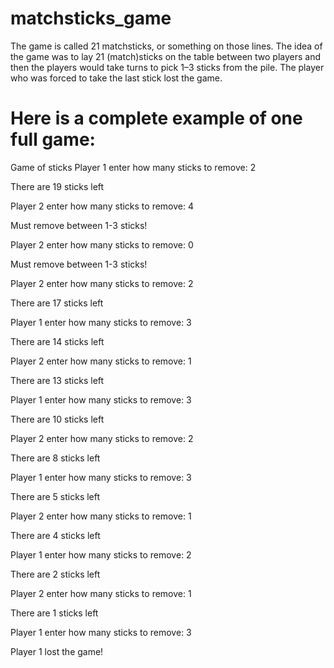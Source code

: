# matchsticks_game
The game is called 21 matchsticks, or something on those lines. The idea of the game was to lay 21 (match)sticks on the table between two players and then the players would take turns to pick 1–3 sticks from the pile. The player who was forced to take the last stick lost the game.

# Here is a complete example of one full game:

Game of sticks
Player 1 enter how many sticks to remove: 2

There are 19 sticks left

Player 2 enter how many sticks to remove: 4

Must remove between 1-3 sticks!

Player 2 enter how many sticks to remove: 0

Must remove between 1-3 sticks!

Player 2 enter how many sticks to remove: 2

There are 17 sticks left

Player 1 enter how many sticks to remove: 3

There are 14 sticks left

Player 2 enter how many sticks to remove: 1

There are 13 sticks left

Player 1 enter how many sticks to remove: 3

There are 10 sticks left

Player 2 enter how many sticks to remove: 2

There are 8 sticks left

Player 1 enter how many sticks to remove: 3

There are 5 sticks left

Player 2 enter how many sticks to remove: 1

There are 4 sticks left

Player 1 enter how many sticks to remove: 2

There are 2 sticks left

Player 2 enter how many sticks to remove: 1

There are 1 sticks left

Player 1 enter how many sticks to remove: 3

Player 1 lost the game!
